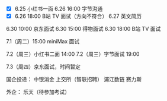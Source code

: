 - [x] 6.25 小红书一面 
6.26 16:00 字节沟通
- [x] 6.26 18:00 B站 TV 面试（方向不符合）
6.27 英文简历

6.30 10:00 京东面试
6.30 15:00 得物面试
6.30 18:00 B站 TV 面试

7.1（周二）15:00 miniMax 面试

7.2（周三）小红书二面 14:00
7.2（周三）字节面试 19:00

7.3（周四）京东面试，时间暂定


国企投递：
中银消金
上交所（智联招聘）
浦江数链
赛力斯

外企：
乐天（待参加考试）